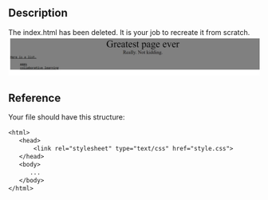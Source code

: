 ## Description
The index.html has been deleted. It is your job to recreate it from scratch.
![goal](screenshot.png)

## Reference

Your file should have this structure:

```
<html>
   <head>
       <link rel="stylesheet" type="text/css" href="style.css">
   </head>
   <body>
      ...
   </body>
</html>
```